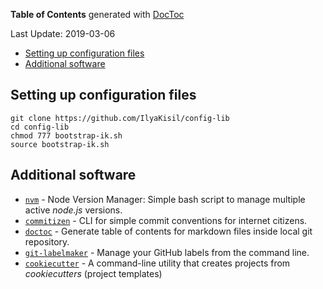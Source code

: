 <!-- START doctoc generated TOC please keep comment here to allow auto update -->
<!-- DON'T EDIT THIS SECTION, INSTEAD RE-RUN doctoc TO UPDATE -->
**Table of Contents** generated with [DocToc](https://github.com/thlorenz/doctoc) 

Last Update: 2019-03-06

- [Setting up configuration files](#setting-up-configuration-files)
- [Additional software](#additional-software)

<!-- END doctoc generated TOC please keep comment here to allow auto update -->

## Setting up configuration files
```
git clone https://github.com/IlyaKisil/config-lib
cd config-lib
chmod 777 bootstrap-ik.sh
source bootstrap-ik.sh
```

## Additional software
-   [`nvm`](https://github.com/creationix/nvm) - Node Version Manager: Simple bash script to manage multiple active _node.js_ versions.
-   [`commitizen`](https://github.com/commitizen/cz-cli) - CLI for simple commit conventions for internet citizens.
-   [`doctoc`](https://github.com/thlorenz/doctoc) - Generate table of contents for markdown files inside local git repository.
-   [`git-labelmaker`](https://github.com/himynameisdave/git-labelmaker) - Manage your GitHub labels from the command line.
-   [`cookiecutter`](https://github.com/audreyr/cookiecutter) - A command-line utility that creates projects from _cookiecutters_ (project templates)
